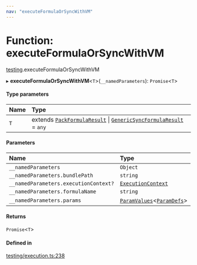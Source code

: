 ```yaml
---
nav: "executeFormulaOrSyncWithVM"
---
```

# Function: executeFormulaOrSyncWithVM

[testing](../modules/testing.md).executeFormulaOrSyncWithVM

▸ **executeFormulaOrSyncWithVM**<`T`\>(`__namedParameters`): `Promise`<`T`\>

#### Type parameters

| Name | Type |
| :------ | :------ |
| `T` | extends [`PackFormulaResult`](../types/core.PackFormulaResult.md) \| [`GenericSyncFormulaResult`](../types/core.GenericSyncFormulaResult.md) = `any` |

#### Parameters

| Name | Type |
| :------ | :------ |
| `__namedParameters` | `Object` |
| `__namedParameters.bundlePath` | `string` |
| `__namedParameters.executionContext?` | [`ExecutionContext`](../interfaces/core.ExecutionContext.md) |
| `__namedParameters.formulaName` | `string` |
| `__namedParameters.params` | [`ParamValues`](../types/core.ParamValues.md)<[`ParamDefs`](../types/core.ParamDefs.md)\> |

#### Returns

`Promise`<`T`\>

#### Defined in

[testing/execution.ts:238](https://github.com/coda/packs-sdk/blob/main/testing/execution.ts#L238)
